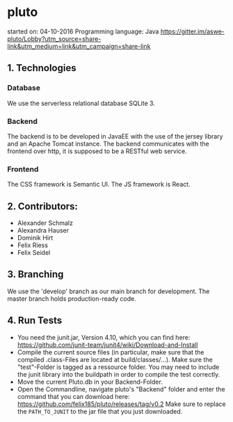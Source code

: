 # pluto

started on: 04-10-2016
Programming language: Java
https://gitter.im/aswe-pluto/Lobby?utm_source=share-link&utm_medium=link&utm_campaign=share-link


## 1. Technologies
### Database
We use the serverless relational database SQLite 3.

### Backend
The backend is to be developed in JavaEE with the use of the jersey library and an Apache Tomcat instance.
The backend communicates with the frontend over http, it is supposed to be a RESTful web service. 

### Frontend
The CSS framework is Semantic UI. The JS framework is React.


## 2. Contributors:
- Alexander Schmalz
- Alexandra Hauser
- Dominik Hirt
- Felix Riess
- Felix Seidel

## 3. Branching
We use the 'develop' branch as our main branch for development. The master branch holds production-ready code.

## 4. Run Tests
- You need the junit.jar, Version 4.10, which you can find here: https://github.com/junit-team/junit4/wiki/Download-and-Install
- Compile the current source files (in particular, make sure that the compiled .class-Files are located at build/classes/...). Make sure the "test"-Folder is tagged as a ressource folder. You may need to include the junit library into the buildpath in order to compile the test correctly.
- Move the current Pluto.db in your Backend-Folder.
- Open the Commandline, navigate pluto's "Backend" folder and enter the command that you can download here: https://github.com/felix185/pluto/releases/tag/v0.2 Make sure to replace the `PATH_TO_JUNIT` to the jar file that you just downloaded.


